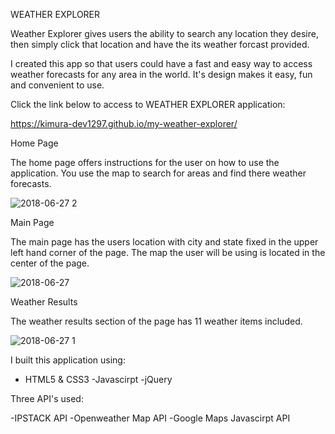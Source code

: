 WEATHER EXPLORER 


Weather Explorer gives users the ability to search any location they desire, then simply click that location and have the its weather forcast provided.

I created this app so that users could have a fast and easy way to access weather forecasts for any area in the world. It's design makes it easy, fun and convenient to use. 

Click the link below to access to WEATHER EXPLORER application:

https://kimura-dev1297.github.io/my-weather-explorer/

Home Page

The home page offers instructions for the user on how to use the application. You use the map to search for areas and find there weather forecasts.

![2018-06-27 2](https://user-images.githubusercontent.com/37715269/41988830-2bc70584-79f2-11e8-95ee-4dc9c0827c70.png)

Main Page

The main page has the users location with city and state fixed in the upper left hand corner of the page. The map the user will be using is located in the center of the page.

![2018-06-27](https://user-images.githubusercontent.com/37715269/41988833-2f341ac2-79f2-11e8-845b-2ff6812f8b83.png)

Weather Results

The weather results section of the page has 11 weather items included.

![2018-06-27 1](https://user-images.githubusercontent.com/37715269/41988838-3356dae0-79f2-11e8-807b-cb05d83f6b22.png)

I built this application using:

- HTML5 & CSS3
-Javascirpt
-jQuery

 Three API's used:

-IPSTACK API
-Openweather Map API
-Google Maps Javascirpt API 
